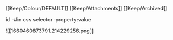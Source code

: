 [[Keep/Colour/DEFAULT]] [[Keep/Attachments]] [[Keep/Archived]] 

id -#in css
selector :property:value






![[1660460873791.214229256.png]]